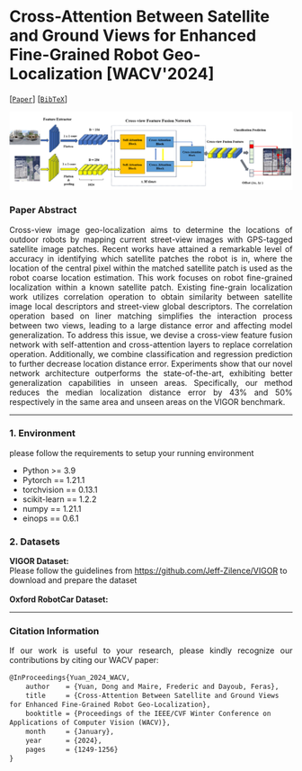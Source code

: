 # Cross-Attention Between Satellite and Ground Views for Enhanced Fine-Grained Robot Geo-Localization [WACV'2024]



[[`Paper`](https://openaccess.thecvf.com/content/WACV2024/html/Yuan_Cross-Attention_Between_Satellite_and_Ground_Views_for_Enhanced_Fine-Grained_Robot_WACV_2024_paper.html)] 
[[`BibTeX`](#citation-information)]



![](README_data/system.PNG)


### Paper Abstract
<p align="justify">
Cross-view image geo-localization aims to determine the locations of outdoor robots by mapping current street-view images with GPS-tagged satellite image patches. Recent works have attained a remarkable level of accuracy in identifying which satellite patches the robot is in, where the location of the central pixel within the matched satellite patch is used as the robot coarse location estimation. This work focuses on robot fine-grained localization within a known satellite patch. Existing fine-grain localization work utilizes correlation operation to obtain similarity between satellite image local descriptors and street-view global descriptors. The correlation operation based on liner matching simplifies the interaction process between two views, leading to a large distance error and affecting model generalization. To address this issue, we devise a cross-view feature fusion network with self-attention and cross-attention layers to replace correlation operation. Additionally, we combine classification and regression prediction to further decrease location distance error. Experiments show that our novel network architecture outperforms the state-of-the-art, exhibiting better generalization capabilities in unseen areas. Specifically, our method reduces the median localization distance error by 43% and 50% respectively in the same area and unseen areas on the VIGOR benchmark.
</p>

---
### 1. Environment 
<p align="justify">
please follow the requirements to setup your running environment
</p>

- Python >= 3.9
- Pytorch == 1.21.1
- torchvision == 0.13.1
- scikit-learn == 1.2.2
- numpy == 1.21.1
- einops == 0.6.1

### 2. Datasets
**VIGOR Dataset:** <br>
Please follow the guidelines from https://github.com/Jeff-Zilence/VIGOR to download and prepare the dataset <br> 
<br>
**Oxford RobotCar Dataset:** <br>


---

### Citation Information
<p align="justify">
If our work is useful to your research, please kindly recognize our contributions by citing our WACV paper:
</p>

```
@InProceedings{Yuan_2024_WACV,
    author    = {Yuan, Dong and Maire, Frederic and Dayoub, Feras},
    title     = {Cross-Attention Between Satellite and Ground Views for Enhanced Fine-Grained Robot Geo-Localization},
    booktitle = {Proceedings of the IEEE/CVF Winter Conference on Applications of Computer Vision (WACV)},
    month     = {January},
    year      = {2024},
    pages     = {1249-1256}
}
```




